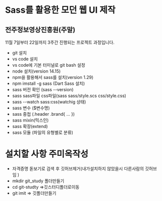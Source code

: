 # Sass를 활용한 모던 웹 UI 제작
## 전주정보영상진흥원(주말)

11월 7일부터 22일까지 3주간 진행되는 프로젝트 과정입니다.

- git 설치
- vs code 설치
- vs code에 기본 터미널로 git bash 설정 
- node 설치(version 14.15)
- npm을 활용해서 sass를 설치(version 1.29)
- npm imstall -g sass (Dart Sass 설치)
- sass 버전 확인 (sass --version)
- sass  sass파일 css파일(sass sass/style.scs css/style.css)
- sass --watch sass:css(watchig 상태)
- sass 변수 ($변수명)
- sass 중첩 (.header .brand{ ... })
- sass mixin(믹스인)
- sass 확장(extend)
- sass 모듈 (파일의 유형별로 분류)


# 설치할 사항 주미옥작성
- 자격증명 돋보기로 검색 후 깃허브제거(내가설치하지 않았을시 다른사람의 깃허브임 )
- mkdir git_study 폴더만들기
- cd git-studty  =>깃스터디폴더로이동
- git imit   => 깃폴더만들기
